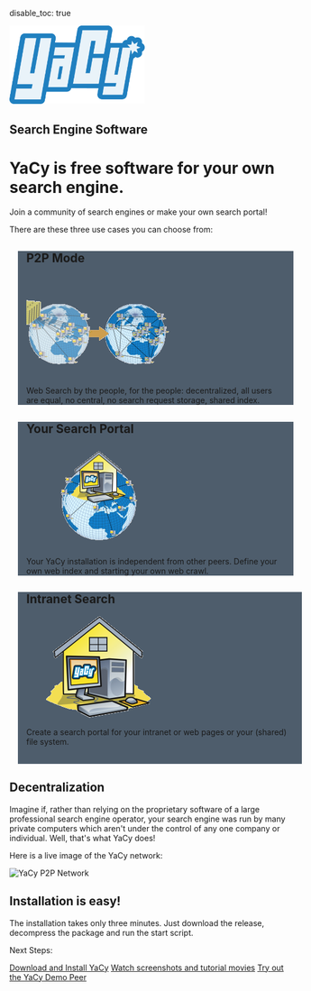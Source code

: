 disable_toc: true

<style>
body {
     background-image: url("img/YaCy_Network_Dark.png");
     background-repeat:no-repeat;
     background-size: 100%;
} 
</style>
<div class="jumbotron" style="background: none;"><div class="container">
  <img src="img/YaCyLogo2011_240.png" alt="YaCy" width="240">
  <h2>Search Engine Software</h2>
</div></div>

# YaCy is free software for your own search engine.

Join a community of search engines or make your own search portal!

There are these three use cases you can choose from:

<div class="container">
      <div class="row">
        <div id="mode-p2p" class="col-md-4" style="background-color:#4E5D6C; margin-right:15px; padding-left:15px; padding-right:15px; position:relative; left:15px;">
          <h2>P2P Mode</h2>
	  <img src="img/usecase_freeworld.png" alt="YaCy Use Case: Freeworld">
          <p>Web Search by the people, for the people: decentralized, all users are equal, no central, no search request storage, shared index.</p>
        </div>
        <div id="mode-portal" class="col-md-4" style="background-color:#4E5D6C; margin-right:15px; padding-left:15px; padding-right:15px; position:relative; left:15px;">
          <h2>Your Search Portal</h2>
	  <img src="img/usecase_webportal.png" alt="YaCy Use Case: Web Portal">
          <p>Your YaCy installation is independent from other peers. Define your own web index and starting your own web crawl.</p>
       </div>
        <div id="mode-intranet" class="col-md-4" style="background-color:#4E5D6C; padding-left:15px; padding-right:15px; position:relative; left:15px;">
          <h2>Intranet Search</h2>
	  <img src="img/usecase_intranet.png" alt="YaCy Use Case: Intranet">
          <p>Create a search portal for your intranet or web pages or your (shared) file system.</p><br/>
        </div>
      </div>
</div>

<script>
function setSpace() {
  w = window.innerWidth || document.documentElement.clientWidth || doc.getElementsByTagName('body')[0].clientWidth;
  margin = w * 0.4 - 360;
  if (margin < -40) {
     document.body.style.backgroundImage = 'none';
     document.body.style.backgroundImage = 'url("img/YaCy_Network_Dark_Small.png")';
     margin = -40;
  }
  jumbotron = document.getElementsByClassName('jumbotron')[0];
  jumbotron.style = 'background: none; margin-bottom: ' + margin + 'px;'

  c1 = document.getElementById("mode-portal").scrollHeight;
  if (document.readyState === 'complete') {
    document.getElementById("mode-p2p").style.height = c1 + "px";
    document.getElementById("mode-intranet").style.height = c1 + "px";
  }
}
setSpace();
window.onresize = setSpace;
</script>

## Decentralization
Imagine if, rather than relying on the proprietary software of a large professional search engine operator, your search engine was run by many private computers which aren't under the control of any one company or individual. Well, that's what YaCy does! 

Here is a live image of the YaCy network:

![YaCy P2P Network](https://yacy.searchlab.eu/NetworkPicture.png?width=960&height=720&bgcolor=2C3E4F&pal=10080&pol=10080)

## Installation is easy!

The installation takes only three minutes. Just download the release, decompress the package and run the start script.

Next Steps:
<p><a class="btn btn-success btn-lg" href="/download_installation/" role="button">Download and Install YaCy</a>
<a class="btn btn-info btn-lg" href="/demonstration_tutorial_screenshot/" role="button">Watch screenshots and tutorial movies</a>
<a class="btn btn-warning btn-lg" href="https://yacy.searchlab.eu/Status.html" role="button">Try out the YaCy Demo Peer</a>
</p>